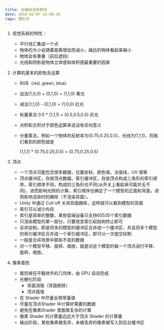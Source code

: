 ```yaml
---
title: 3D基础渲染管线
date: 2018-02-07 14:08:39
tags: 图形学
---
```


1. 视觉系统的特性：

   - 平行线汇集成一个点
   - 物体的大小会随着距离增加而减小，越远的物体看起来越小
   - 物体会有重叠（前后遮挡）
   - 光线和阴影是物体立体感和体积感最重要的因素

2. 计算机基本的颜色及运算

   - RGB（red, green, blue）

   - 加法(1,0,0) + (0,1,0) = (1,1,0) 黄光

   - 减法(1,1,0) - (0,1,0) = (1,0,0) 红光

   - 标量乘法 0.5 * (1,1,1) = (0.5,0.5,0.5) 灰光

   - 点积和叉积对于颜色运算来说没有任何意义

   - 分量乘法，例如一个物体的反射率为(0.75,0.25,0.5)，光线为(1,1,1)，则我们看到的颜色就是

     (1,1,1) * (0.75,0.25,0.5) = (0.75,0.25,0.5)

3. 顶点

   - 一个顶点可能包含很多数据，位置坐标，颜色值，法值线，UV 值等
   - 顶点缓冲区，存放顶点数据。索引缓冲区，存放顶点构成三角形的索引顺序，索引顺序不同，构成的三角形也不同(从外关上看起来可能并无不同)，进而影响光照的计算。索引顺序也确定了一个模型的正面和背面，进而影响渲染时的踢除（不渲染背面）。
   - Unity 中通过 Cull off 关闭背面踢除，这样就可以看到模型的背面
   - 索引可以减少内存
   - 索引是简单的整数、某些低端设备只支持65535个索引数据
   - 只渲染模型的某一部分，只要改变索引起始和终止即可
   - 合并绘制，即是将多的模型的缓冲区合并成一个缓冲区，并且将多个模型的索引缓冲区合并成一个索引缓冲区，即可以一次提交绘制
   - 一般是合并场景中那些不变的数据
   - 对一个模型平移、旋转、缩放，就是对这个模型的每一个顶点进行平移、旋转、缩放。

4. 像素着色

   - 裁剪掉在平截体外的几何体，由 GPU 自动完成
   - 光栅化阶段
     - 背面消隐（背面剔除）
     - 顶点插值
   - 在 Shader 中尽量全用常量值
   - 尽量在顶点Shader 中计算好需要的数据
   - 避免在像素Shader 里面做复杂的计算
   - 像素 Shader 的计算量远远大于顶点 Shader 的计算量
   - 输出阶段，某些像素被丢弃，未被丢弃的像素被写入到后台缓冲区
